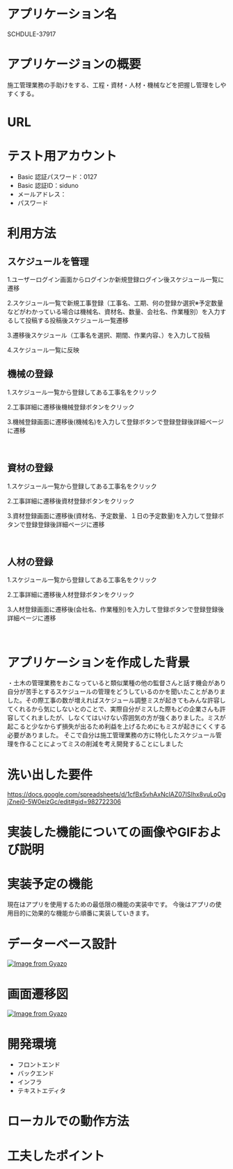 # アプリケーション名
 SCHDULE-37917
  

# アプリケージョンの概要
施工管理業務の手助けをする、工程・資材・人材・機械などを把握し管理をしやすくする。
  

# URL
  

# テスト用アカウント
* Basic 認証パスワード：0127
* Basic 認証ID：siduno
* メールアドレス：
* パスワード
  

# 利用方法

## スケジュールを管理
1.ユーザーログイン画面からログインか新規登録ログイン後スケジュール一覧に遷移

2.スケジュール一覧で新規工事登録（工事名、工期、何の登録か選択※予定数量などがわかっている場合は機械名、資材名、数量、会社名、作業種別）を入力するして投稿する投稿後スケジュール一覧遷移

3.遷移後スケジュール（工事名を選択、期間、作業内容、）を入力して投稿

4.スケジュール一覧に反映

## 機械の登録
 
1.スケジュール一覧から登録してある工事名をクリック
 
2.工事詳細に遷移後機械登録ボタンをクリック

3.機械登録画面に遷移後(機械名)を入力して登録ボタンで登録登録後詳細ページに遷移
  
<br>

## 資材の登録

1.スケジュール一覧から登録してある工事名をクリック
 
2.工事詳細に遷移後資材登録ボタンをクリック

3.資材登録画面に遷移後(資材名、予定数量、１日の予定数量)を入力して登録ボタンで登録登録後詳細ページに遷移

<br>

## 人材の登録
  
1.スケジュール一覧から登録してある工事名をクリック
 
2.工事詳細に遷移後人材登録ボタンをクリック

3.人材登録画面に遷移後(会社名、作業種別)を入力して登録ボタンで登録登録後詳細ページに遷移

<br>

# アプリケーションを作成した背景
・土木の管理業務をおこなっていると類似業種の他の監督さんと話す機会があり自分が苦手とするスケジュールの管理をどうしているのかを聞いたことがありました。その際工事の数が増えればスケジュール調整ミスが起きてもみんな許容してくれるから気にしないとのことで、実際自分がミスした際もどの企業さんも許容してくれましたが、しなくてはいけない雰囲気の方が強くありました。ミスが起こると少なからず損失が出るため利益を上げるためにもミスが起きにくくする必要がありました。
そこで自分は施工管理業務の方に特化したスケジュール管理を作ることによってミスの削減を考え開発することにしました


# 洗い出した要件
  
  https://docs.google.com/spreadsheets/d/1cfBx5vhAxNclAZ07lSIhx8vuLoOgjZnei0-5W0eizGc/edit#gid=982722306

# 実装した機能についての画像やGIFおよび説明

# 実装予定の機能

現在はアプリを使用するための最低限の機能の実装中です。
今後はアプリの使用目的に効果的な機能から順番に実装していきます。

# データーベース設計
  
  [![Image from Gyazo](https://i.gyazo.com/49b1224c2e682b3284d119cf0eb973b5.png)](https://gyazo.com/49b1224c2e682b3284d119cf0eb973b5)

# 画面遷移図
  
[![Image from Gyazo](https://i.gyazo.com/3b519f72a089b15059018d1e77ac2f4b.png)](https://gyazo.com/3b519f72a089b15059018d1e77ac2f4b)
  

# 開発環境
  
* フロントエンド
* バックエンド
* インフラ
* テキストエディタ


# ローカルでの動作方法

# 工夫したポイント
